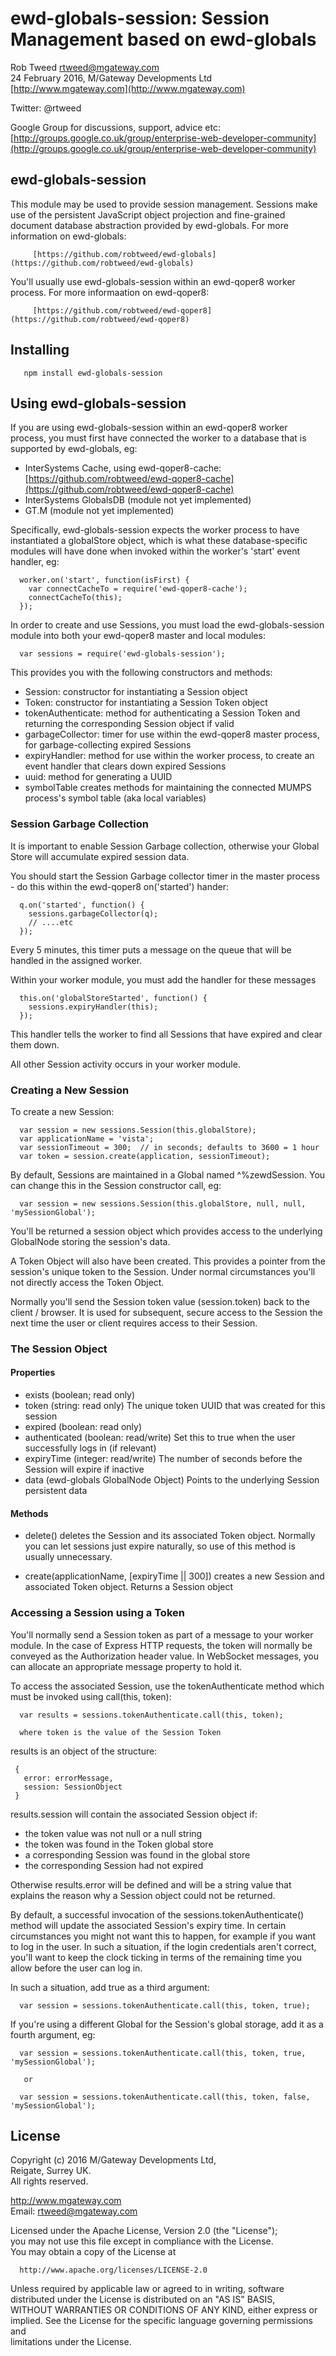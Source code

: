 # ewd-globals-session: Session Management based on ewd-globals
 
Rob Tweed <rtweed@mgateway.com>  
24 February 2016, M/Gateway Developments Ltd [http://www.mgateway.com](http://www.mgateway.com)  

Twitter: @rtweed

Google Group for discussions, support, advice etc: [http://groups.google.co.uk/group/enterprise-web-developer-community](http://groups.google.co.uk/group/enterprise-web-developer-community)


## ewd-globals-session

This module may be used to provide session management.  Sessions make use of the persistent JavaScript object projection and 
fine-grained document database abstraction provided by ewd-globals.  For more information on ewd-globals:

         [https://github.com/robtweed/ewd-globals](https://github.com/robtweed/ewd-globals)

You'll usually use ewd-globals-session within an ewd-qoper8 worker process.  For more informaation on ewd-qoper8:

         [https://github.com/robtweed/ewd-qoper8](https://github.com/robtweed/ewd-qoper8)


## Installing

       npm install ewd-globals-session
	   
## Using ewd-globals-session

If you are using ewd-globals-session within an ewd-qoper8 worker process, you must first have connected the worker to a
database that is supported by ewd-globals, eg:

- InterSystems Cache, using ewd-qoper8-cache: [https://github.com/robtweed/ewd-qoper8-cache](https://github.com/robtweed/ewd-qoper8-cache)
- InterSystems GlobalsDB (module not yet implemented)
- GT.M (module not yet implemented)

Specifically, ewd-globals-session expects the worker process to have instantiated a globalStore object, which is what these
database-specific modules will have done when invoked within the worker's 'start' event handler, eg:

      worker.on('start', function(isFirst) {
        var connectCacheTo = require('ewd-qoper8-cache');
        connectCacheTo(this);
      });



In order to create and use Sessions, you must load the ewd-globals-session module into both your ewd-qoper8 
master and local modules:

      var sessions = require('ewd-globals-session');

This provides you with the following constructors and methods:

- Session:            constructor for instantiating a Session object
- Token:              constructor for instantiating a Session Token object
- tokenAuthenticate:  method for authenticating a Session Token and returning the corresponding Session object if valid
- garbageCollector:   timer for use within the ewd-qoper8 master process, for garbage-collecting expired Sessions
- expiryHandler:      method for use within the worker process, to create an event handler that clears down expired Sessions
- uuid:               method for generating a UUID
- symbolTable         creates methods for maintaining the connected MUMPS process's symbol table (aka local variables)


### Session Garbage Collection

It is important to enable Session Garbage collection, otherwise your Global Store will accumulate expired session data.

You should start the Session Garbage collector timer in the master process - do this within the ewd-qoper8 on('started') hander:

      q.on('started', function() {
        sessions.garbageCollector(q);
        // ....etc
      });

Every 5 minutes, this timer puts a message on the queue that will be handled in the assigned worker.

Within your worker module, you must add the handler for these messages

      this.on('globalStoreStarted', function() {
        sessions.expiryHandler(this);
      });

This handler tells the worker to find all Sessions that have expired and clear them down.

All other Session activity occurs in your worker module.


### Creating a New Session

To create a new Session:

      var session = new sessions.Session(this.globalStore);
      var applicationName = 'vista';
      var sessionTimeout = 300;  // in seconds; defaults to 3600 = 1 hour
      var token = session.create(application, sessionTimeout);

By default, Sessions are maintained in a Global named ^%zewdSession.  You can change this in the Session constructor call, eg:

      var session = new sessions.Session(this.globalStore, null, null, 'mySessionGlobal');

You'll be returned a session object which provides access to the underlying GlobalNode storing the session's data.

A Token Object will also have been created.  This provides a pointer from the session's unique token to the Session.  Under normal
circumstances you'll not directly access the Token Object.

Normally you'll send the Session token value (session.token) back to the client / browser.  It is used for subsequent, secure
access to the Session the next time the user or client requires access to their Session.

### The Session Object

#### Properties

- exists         (boolean; read only)
- token          (string: read only) The unique token UUID that was created for this session
- expired        (boolean: read only)
- authenticated  (boolean: read/write) Set this to true when the user successfully logs in (if relevant)
- expiryTime     (integer: read/write) The number of seconds before the Session will expire if inactive
- data           (ewd-globals GlobalNode Object) Points to the underlying Session persistent data

#### Methods

- delete()   deletes the Session and its associated Token object.  Normally you can let sessions just expire naturally, so 
use of this method is usually unnecessary.

- create(applicationName, [expiryTime || 300])  creates a new Session and associated Token object.  Returns a Session object


### Accessing a Session using a Token

You'll normally send a Session token as part of a message to your worker module.  In the case of Express HTTP requests, the
token will normally be conveyed as the Authorization header value.  In WebSocket messages, you can allocate an appropriate
message property to hold it.

To access the associated Session, use the tokenAuthenticate method which must be invoked using call(this, token):

      var results = sessions.tokenAuthenticate.call(this, token);

      where token is the value of the Session Token

results is an object of the structure:

     {
       error: errorMessage,
       session: SessionObject
     }


results.session will contain the associated Session object if:

- the token value was not null or a null string
- the token was found in the Token global store
- a corresponding Session was found in the global store
- the corresponding Session had not expired

Otherwise results.error will be defined and will be a string value that explains the reason why a Session object could not be returned.

By default, a successful invocation of the sessions.tokenAuthenticate() method will update the associated Session's expiry time.  In certain
circumstances you might not want this to happen, for example if you want to log in the user.  In such a situation, if the login
credentials aren't correct, you'll want to keep the clock ticking in terms of the remaining time you allow before the user can
log in.

In such a situation, add true as a third argument:

      var session = sessions.tokenAuthenticate.call(this, token, true);


If you're using a different Global for the Session's global storage, add it as a fourth argument, eg:

      var session = sessions.tokenAuthenticate.call(this, token, true, 'mySessionGlobal');

       or

      var session = sessions.tokenAuthenticate.call(this, token, false, 'mySessionGlobal');



## License

 Copyright (c) 2016 M/Gateway Developments Ltd,                           
 Reigate, Surrey UK.                                                      
 All rights reserved.                                                     
                                                                           
  http://www.mgateway.com                                                  
  Email: rtweed@mgateway.com                                               
                                                                           
                                                                           
  Licensed under the Apache License, Version 2.0 (the "License");          
  you may not use this file except in compliance with the License.         
  You may obtain a copy of the License at                                  
                                                                           
      http://www.apache.org/licenses/LICENSE-2.0                           
                                                                           
  Unless required by applicable law or agreed to in writing, software      
  distributed under the License is distributed on an "AS IS" BASIS,        
  WITHOUT WARRANTIES OR CONDITIONS OF ANY KIND, either express or implied. 
  See the License for the specific language governing permissions and      
   limitations under the License.      

